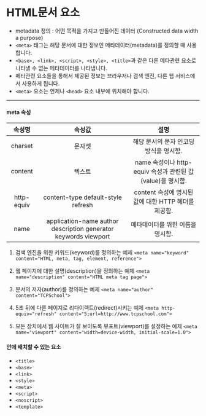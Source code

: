 # HTML문서 <meta> 요소
- metadata 정의 :  어떤 목적을 가지고 만들어진 데이터 (Constructed data width a purpose)
- `<meta>` 태그는 해당 문서에 대한 정보인 메타데이터(metadata)를 정의할 때 사용합니다.
- `<base>, <link>, <script>, <style>, <title>`과 같은 다른 메타관련 요소로 나타낼 수 없는 메타데이터를 나타냅니다.
- 메타관련 요소들을 통해서 제공된 정보는 브라우저나 검색 엔진, 다른 웹 서비스에서 사용하게 됩니다.
- `<meta>` 요소는 언제나 `<head>` 요소 내부에 위치해야 합니다.


---

#### meta 속성
|   속성명   |                              속성값                             |                            설명                            |
|:----------:|:---------------------------------------------------------------:|:----------------------------------------------------------:|
|   charset  |                              문자셋                             |           해당 문서의 문자 인코딩 방식을 명시함.           |
|   content  |                              텍스트                             | name 속성이나 http-equiv 속성과 관련된 값(value)을 명시함. |
| http-equiv |                content-type default-style refresh               |     content 속성에 명시된 값에 대한 HTTP 헤더를 제공함.    |
|    name    | application-name author description generator keywords viewport |              메타데이터를 위한 이름을 명시함.              |


1) 검색 엔진을 위한 키워드(keyword)를 정의하는 예제
`<meta name="keyword" content="HTML, meta, tag, element, reference">`

2) 웹 페이지에 대한 설명(description)을 정의하는 예제
`<meta name="description" content="HTML meta tag page">`

3) 문서의 저자(author)를 정의하는 예제
`<meta name="author" content="TCPSchool">`

4) 5초 뒤에 다른 페이지로 리다이렉트(redirect)시키는 예제
`<meta http-equiv="refresh" content="5;url=http://www.tcpschool.com">`

5) 모든 장치에서 웹 사이트가 잘 보이도록 뷰포트(viewport)를 설정하는 예제
`<meta name="viewport" content="width=device-width, initial-scale=1.0">`

#### <head> 안에 배치할 수 있는 요소
- `<title>`
- `<base>`
- `<link>`
- `<style>`
- `<meta>`
- `<script>`
- `<noscript>`
- `<template>`